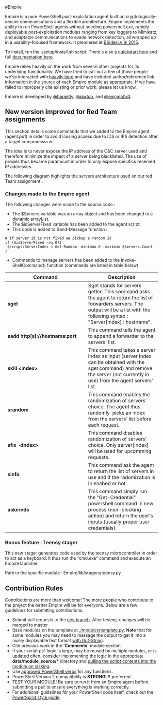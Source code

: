 #Empire

Empire is a pure PowerShell post-exploitation agent built on cryptologically-secure communications and a flexible architecture. Empire implements the ability to run PowerShell agents without needing powershell.exe, rapidly deployable post-exploitation modules ranging from key loggers to Mimikatz, and adaptable communications to evade network detection, all wrapped up in a usability-focused framework. It premiered at [BSidesLV in 2015](https://www.youtube.com/watch?v=Pq9t59w0mUI).

To install, run the ./setup/install.sh script. There's also a [quickstart here](http://www.powershellempire.com/?page_id=110) and full [documentation here](http://www.powershellempire.com/?page_id=83).

Empire relies heavily on the work from several other projects for its underlying functionality. We have tried to call out a few of those people we've interacted with [heavily here](http://www.powershellempire.com/?page_id=2) and have included author/reference link information in the source of each Empire module as appropriate. If we have failed to improperly cite existing or prior work, please let us know.

Empire is developed by [@harmj0y](https://twitter.com/harmj0y), [@sixdub](https://twitter.com/sixdub), and [@enigma0x3](https://twitter.com/enigma0x3).

## New version improved for Red Team assignments

This section details some commands that we added to the Empire agent (agent.ps1) in order to avoid loosing access due to IDS or IPS detection after a target compromission.

The idea is to never expose the IP address of the C&C server used and therefore minimize the impact of a server being blacklisted. The use of proxies thus became paramount in order to only expose spécifics reserved IP addresses.

The following diagram highlights the servers architecture used on our red Team assignment :

### Changes made to the Empire agent

The following changes were made to the source code :
* The $Servers variable was an array object and has been changed to a dynamic arrayList.
* The $isServerFixed variable has been added to the agent script.
* This code is added to Send-Message function :
```
# if server id is not fixed we pickup a random id
if ($isServerFixed -eq 0){
 $script:ServerIndex = Get-Random -minimum 0 -maximum $Servers.Count
}
```
* Commands to manage servers has been added to the Invoke-ShellCommand() function (commands are listed in table below)

<table>
<thead>
    <tr>
      <th style="width: 250px">Command</th>
      <th>Description</th>
    </tr>
  </thead>
<tbody>
<tr>
<td><b>sget</b></td>
<td>Sget stands for servers getter. This command asks the agent to return the list of forwarders servers. The output will be a list with the following syntax : "Server[index] : hostname".</td>
</tr>
<tr>
<td><b>sadd http[s]://hostname:port</b></td>
<td>This command tells the agent to append a forwarder to the servers' list.</td>
</tr>
<tr>
<td><b>skill &lt;index&gt;</b></td>
<td>This command takes a server index as input (server index can be obtained with the sget command) and remove the server (not currently in use) from the agent servers' list.</td>
</tr>
<tr>
<td><b>srandom</b></td>
<td>This command enables the randomization of servers' choice. The agent thus randomly  picks an index from the servers' list before each request.</td>
</tr>
<tr>
<td><b>sfix  &lt;index&gt;</b></td>
<td>This command disables randomization of servers' choice. Only server[index] will be used for upcomming requests.</td>
</tr>
<tr>
<td><b>sinfo</b></td>
<td>This command ask the agent to return the list of servers in use and if the radomization is in enabed or not.</td>
</tr>
<tr>
<td><b>askcreds</b></td>
<td>This command simply run the "Get-Credential" powershell command in new process (non-blocking action) and return the user's inputs (usually proper user credentials).</td>
</tr>
</tbody>
</table>

### Bonus feature : Teensy stager
This new stager generates code used by the teensy microcontroller in order to act as a keyboard. It thus run the "cmd.exe" command and execute an Empire launcher.

Path to the specific module : Empire/lib/stagers/teensy.py

## Contribution Rules

Contributions are more than welcome! The more people who contribute to the project the better Empire will be for everyone. Below are a few guidelines for submitting contributions.

* Submit pull requests to the [dev branch](https://github.com/powershellempire/Empire/tree/dev). After testing, changes will be merged to master.
* Base modules on the template at [./modules/template.py](https://github.com/PowerShellEmpire/Empire/blob/dev/lib/modules/template.py). **Note** that for some modules you may need to massage the output to get it into a nicely displayable text format [with Out-String](https://github.com/PowerShellEmpire/Empire/blob/0cbdb165a29e4a65ad8dddf03f6f0e36c33a7350/lib/modules/situational_awareness/network/powerview/get_user.py#L111).
* Cite previous work in the **'Comments'** module section.
* If your script.ps1 logic is large, may be reused by multiple modules, or is updated often, consider implementing the logic in the appropriate **data/module_source/*** directory and [pulling the script contents into the module on tasking](https://github.com/PowerShellEmpire/Empire/blob/0cbdb165a29e4a65ad8dddf03f6f0e36c33a7350/lib/modules/situational_awareness/network/powerview/get_user.py#L85-L95).
* Use [approved PowerShell verbs](https://technet.microsoft.com/en-us/library/ms714428(v=vs.85).aspx) for any functions.
* PowerShell Version 2 compatibility is **STRONGLY** preferred. 
* TEST YOUR MODULE! Be sure to run it from an Empire agent before submitting a pull to ensure everything is working correctly.
* For additional guidelines for your PowerShell code itself, check out the [PowerSploit style guide](https://github.com/PowerShellMafia/PowerSploit/blob/master/README.md).
